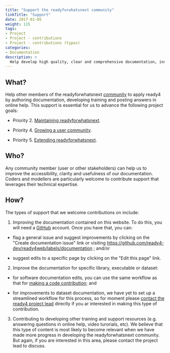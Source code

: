 ```yaml
---
title: "Support the readyforwhatsnext community"
linkTitle: "Support"
date: 2017-01-05
weight: 115
tags:
- Project
- Project - contributions
- Project - contributions (types)
categories:
- Documentation
description: >
  Help develop high quality, clear and comprehensive documentation, instruction and responsive help.
---
```


## What?
Help other members of the readyforwhatsnext [community](/community/) to apply ready4 by authoring documentation, developing training and posting answers in online help. This support is essential for us to advance the following project goals:

- Priority 2\. [Maintaining readyforwhatsnext](/docs/contribution-guidelines/priorities/curate/).

- Priority 4\. [Growing a user community](/docs/contribution-guidelines/priorities/support/).

- Priority 5\. [Extending readyforwhatsnext](/docs/contribution-guidelines/priorities/extend/).


## Who?
Any community member (user or other stakeholders) can help us to improve the accessibility, clarity and usefulness of our documentation. Coders and modellers are particularly welcome to contribute support that leverages their technical expertise.

## How?
The types of support that we welcome contributions on include:

1. Improving the documentation contained on this website. To do this, you will need a [GitHub](https://github.com/) account. Once you have that, you can:

- flag a general issue and suggest improvements by clicking on the "Create documentation issue" link or visiting https://github.com/ready4-dev/ready4web/labels/documentation ; and/or

- suggest edits to a specific page by clicking on the "Edit this page" link.

2. Improve the documentation for specific library, executable or dataset:

- for software documentation edits, you can use the same workflow as that for [making a code contribution](/docs/contribution-guidelines/contribution-types/code/); and

- for improvements to dataset documentation, we have yet to set up a streamlined workflow for this process, so for moment please [contact the ready4 project lead](https://mph-economist.netlify.app/#contact) directly if you ar interested in making this type of contribution.

3. Contributing to developing other training and support resources (e.g. answering questions in online help, video turorials, etc). We believe that this type of content is most likely to become relevant when we have made more progress in developing the readyforwhatsnext community. But again, if you are interested in this area, please contact the project lead to discuss.
 
 
